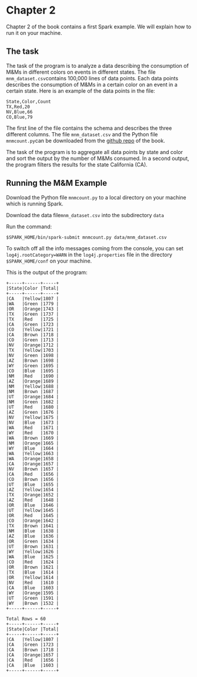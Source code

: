 ﻿
# Chapter 2

Chapter 2 of the book contains a first Spark example. We will explain how to run it on your machine. 

## The task
The task of the program is to analyze a data describing the consumption of M&Ms in different colors on events in different states. The file `mnm_dataset.csv`contains 100,000 lines of data points. Each data points describes the consumption of M&Ms in a certain color on an event in a certain state. Here is an example of the data points in the file:
```
State,Color,Count
TX,Red,20
NV,Blue,66
CO,Blue,79
```
The first line of the file contains the schema and describes the three different columns. The file `mnm_dataset.csv` and the Python file `mnmcount.py`can be downloaded from the [github repo](https://github.com/databricks/LearningSparkV2/tree/master/chapter2/py/src) of the book. 

The task of the program is to aggregate all data points by state and color and sort the output by the number of M&Ms consumed. In a second output, the program filters the results for the state California (CA).

## Running the M&M Example
Download the Python file `mnmcount.py` to a local directory on your machine which is running Spark.

Download the data file`mnm_dataset.csv` into the subdirectory `data`

Run the command: 
```
$SPARK_HOME/bin/spark-submit mnmcount.py data/mnm_dataset.csv
```
To switch off all the info messages coming from the console, you can set `log4j.rootCategory=WARN` in the `log4j.properties` file in the directory `$SPARK_HOME/conf` on your machine. 

This is the output of the program:
```
+-----+------+-----+
|State|Color |Total|
+-----+------+-----+
|CA   |Yellow|1807 |
|WA   |Green |1779 |
|OR   |Orange|1743 |
|TX   |Green |1737 |
|TX   |Red   |1725 |
|CA   |Green |1723 |
|CO   |Yellow|1721 |
|CA   |Brown |1718 |
|CO   |Green |1713 |
|NV   |Orange|1712 |
|TX   |Yellow|1703 |
|NV   |Green |1698 |
|AZ   |Brown |1698 |
|WY   |Green |1695 |
|CO   |Blue  |1695 |
|NM   |Red   |1690 |
|AZ   |Orange|1689 |
|NM   |Yellow|1688 |
|NM   |Brown |1687 |
|UT   |Orange|1684 |
|NM   |Green |1682 |
|UT   |Red   |1680 |
|AZ   |Green |1676 |
|NV   |Yellow|1675 |
|NV   |Blue  |1673 |
|WA   |Red   |1671 |
|WY   |Red   |1670 |
|WA   |Brown |1669 |
|NM   |Orange|1665 |
|WY   |Blue  |1664 |
|WA   |Yellow|1663 |
|WA   |Orange|1658 |
|CA   |Orange|1657 |
|NV   |Brown |1657 |
|CA   |Red   |1656 |
|CO   |Brown |1656 |
|UT   |Blue  |1655 |
|AZ   |Yellow|1654 |
|TX   |Orange|1652 |
|AZ   |Red   |1648 |
|OR   |Blue  |1646 |
|UT   |Yellow|1645 |
|OR   |Red   |1645 |
|CO   |Orange|1642 |
|TX   |Brown |1641 |
|NM   |Blue  |1638 |
|AZ   |Blue  |1636 |
|OR   |Green |1634 |
|UT   |Brown |1631 |
|WY   |Yellow|1626 |
|WA   |Blue  |1625 |
|CO   |Red   |1624 |
|OR   |Brown |1621 |
|TX   |Blue  |1614 |
|OR   |Yellow|1614 |
|NV   |Red   |1610 |
|CA   |Blue  |1603 |
|WY   |Orange|1595 |
|UT   |Green |1591 |
|WY   |Brown |1532 |
+-----+------+-----+

Total Rows = 60
+-----+------+-----+
|State|Color |Total|
+-----+------+-----+
|CA   |Yellow|1807 |
|CA   |Green |1723 |
|CA   |Brown |1718 |
|CA   |Orange|1657 |
|CA   |Red   |1656 |
|CA   |Blue  |1603 |
+-----+------+-----+

```

